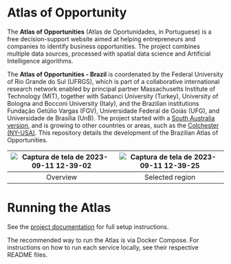 # Atlas of Opportunity

The **Atlas of Opportunities** (Atlas de Oportunidades, in Portuguese) is a free decision-support website aimed at helping entrepreneurs and companies to identify business opportunities. The project combines multiple data sources, processed with spatial data science and Artificial Intelligence algorithms. 

The **Atlas of Opportunities - Brazil** is coordenated by the Federal University of Rio Grande do Sul (UFRGS), which is part of a collaborative international research network enabled by principal partner Massachusetts Institute of Technology (MIT), together with Sabanci University (Turkey), University of Bologna and Bocconi University (Italy), and the Brazilian institutions Fundação Getúlio Vargas (FGV), Universidade Federal de Goiás (UFG), and Universidade de Brasília (UnB). The project started with a [South Australia version](https://github.com/CxSci/SA-dashboard), and is growing to other countries or areas, such as the [Colchester (NY-USA)](https://mtb.mit.edu/explore/rochester#map=9.6/43.1556/-77.685). This repository details the development of the Brazilian Atlas of Opportunities.

| ![Captura de tela de 2023-09-11 12-39-02](https://github.com/gpmc-lab-ufrgs/atlas-of-opportunity/assets/10273317/15e98091-68cb-453c-80cd-fc3619dbb64c) | ![Captura de tela de 2023-09-11 12-39-25](https://github.com/gpmc-lab-ufrgs/atlas-of-opportunity/assets/10273317/7eb60502-7757-4452-91a4-f84d1602ea65) |
|:---:|:---:|
|Overview|Selected region|


# Running the Atlas

See the [project documentation](https://github.com/gpmc-lab-ufrgs/atlas-of-opportunity/tree/master/docs) for full setup instructions.

The recommended way to run the Atlas is via Docker Compose. For instructions on how to run each service locally, see their respective README files.
